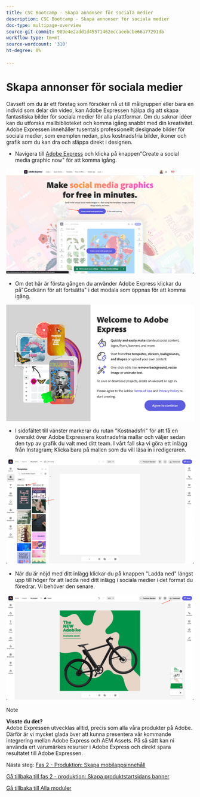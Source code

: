 ```yaml
---
title: CSC Bootcamp - Skapa annonser för sociala medier
description: CSC Bootcamp - Skapa annonser för sociala medier
doc-type: multipage-overview
source-git-commit: 989e4e2add1d45571462eccaeebcbe66a77291db
workflow-type: tm+mt
source-wordcount: '310'
ht-degree: 0%

---
```


# Skapa annonser för sociala medier

Oavsett om du är ett företag som försöker nå ut till målgruppen eller bara en individ som delar din video, kan Adobe Expressen hjälpa dig att skapa fantastiska bilder för sociala medier för alla plattformar. Om du saknar idéer kan du utforska mallbiblioteket och komma igång snabbt med din kreativitet. Adobe Expressen innehåller tusentals professionellt designade bilder för sociala medier, som exemplen nedan, plus kostnadsfria bilder, ikoner och grafik som du kan dra och släppa direkt i designen.

- Navigera till [Adobe Express](https://www.adobe.com/express/create/social-media-graphic) och klicka på knappen&quot;Create a social media graphic now&quot; för att komma igång.

![Adobe Express - startsida](./images/prod-express-home.png)

- Om det här är första gången du använder Adobe Express klickar du på&quot;Godkänn för att fortsätta&quot; i det modala som öppnas för att komma igång.

![Godkänn villkor](./images/prod-express-terms.png)

- I sidofältet till vänster markerar du rutan &quot;Kostnadsfri&quot; för att få en översikt över Adobe Expressens kostnadsfria mallar och väljer sedan den typ av grafik du valt med ditt team. I vårt fall ska vi göra ett inlägg från Instagram; Klicka bara på mallen som du vill läsa in i redigeraren.

![Kreativa mallar](./images/prod-express-templates.png)

- När du är nöjd med ditt inlägg klickar du på knappen &quot;Ladda ned&quot; längst upp till höger för att ladda ned ditt inlägg i sociala medier i det format du föredrar. Vi behöver den senare.

![Slutresultat](./images/prod-express-results.png)

>[!NOTE]
>
>**Visste du det?**\
>Adobe Expressen utvecklas alltid, precis som alla våra produkter på Adobe. Därför är vi mycket glada över att kunna presentera vår kommande integrering mellan Adobe Express och AEM Assets. På så sätt kan ni använda ert varumärkes resurser i Adobe Express och direkt spara resultatet till Adobe Expressen.

Nästa steg: [Fas 2 - Produktion: Skapa mobilappsinnehåll](./app.md)

[Gå tillbaka till fas 2 - produktion: Skapa produktstartsidans banner](./banner.md)

[Gå tillbaka till Alla moduler](../../overview.md)
